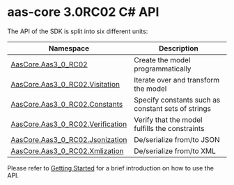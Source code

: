 # aas-core 3.0RC02 C# API

The API of the SDK is split into six different units:

| Namespace                                                                | Description                                        |
|--------------------------------------------------------------------------|----------------------------------------------------|
| [AasCore.Aas3_0_RC02](AasCore.Aas3_0_RC02.yml)                           | Create the model programmatically                  |
| [AasCore.Aas3_0_RC02.Visitation](AasCore.Aas3_0_RC02.Visitation.yml)     | Iterate over and transform the model               |
| [AasCore.Aas3_0_RC02.Constants](AasCore.Aas3_0_RC02.Constants.yml)       | Specify constants such as constant sets of strings |
| [AasCore.Aas3_0_RC02.Verification](AasCore.Aas3_0_RC02.Verification.yml) | Verify that the model fulfills the constraints     |
| [AasCore.Aas3_0_RC02.Jsonization](AasCore.Aas3_0_RC02.Jsonization.yml)   | De/serialize from/to JSON                          |
| [AasCore.Aas3_0_RC02.Xmlization](AasCore.Aas3_0_RC02.Xmlization.yml)     | De/serialize from/to XML                           |

Please refer to [Getting Started](../getting_started/intro.md) for a brief introduction on how to use the API.
